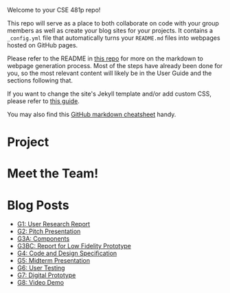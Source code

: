 Welcome to your CSE 481p repo!

This repo will serve as a place to both collaborate on code with your group members as well as create your blog sites for your projects. It contains a `_config.yml` file that automatically turns your `README.md` files into webpages hosted on GitHub pages.

Please refer to the README in [this repo](https://github.com/nicolas-van/easy-markdown-to-github-pages) for more on the markdown to webpage generation process. Most of the steps have already been done for you, so the most relevant content will likely be in the User Guide and the sections following that.

If you want to change the site's Jekyll template and/or add custom CSS, please refer to [this guide](https://docs.github.com/en/pages/setting-up-a-github-pages-site-with-jekyll/adding-a-theme-to-your-github-pages-site-using-jekyll).

You may also find this [GitHub markdown cheatsheet](https://www.markdownguide.org/cheat-sheet) handy.


# Project

# Meet the Team!

# Blog Posts
- [G1: User Research Report](./_posts/G1.md)
- [G2: Pitch Presentation](./_posts/G2.md)
- [G3A: Components](./_posts/G3AC.md)
- [G3BC: Report for Low Fidelity Prototype](./_posts/G3C.md)
- [G4: Code and Design Specification](./_posts/G4.md)
- [G5: Midterm Presentation](./_posts/G5.md)
- [G6: User Testing](./_posts/G6.md)
- [G7: Digital Prototype](./_posts/G7.md)
- [G8: Video Demo](./_posts/G8.md)